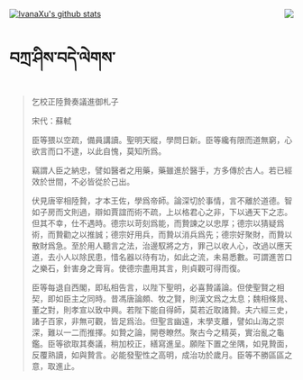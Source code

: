[![IvanaXu's github stats](https://github-readme-stats.vercel.app/api?username=IvanaXu&show_icons=true&theme=vue-dark)](https://github.com/anuraghazra/github-readme-stats)
<img align="right" src="https://github-readme-stats.vercel.app/api/top-langs/?username=IvanaXu&langs_count=3&theme=graywhite" />
# བཀྲ་ཤིས་བདེ་ལེགས་
> 乞校正陸贄奏議進御札子
> 
> 宋代：蘇軾 
> 
> 臣等猥以空疏，備員講讀。聖明天縱，學問日新。臣等纔有限而道無窮，心欲言而口不逮，以此自愧，莫知所爲。
> 
> 竊謂人臣之納忠，譬如醫者之用藥，藥雖進於醫手，方多傳於古人。若已經效於世間，不必皆從於己出。
> 
> 伏見唐宰相陸贄，才本王佐，學爲帝師。論深切於事情，言不離於道德。智如子房而文則過，辯如賈誼而術不疏，上以格君心之非，下以通天下之志。但其不幸，仕不遇時。德宗以苛刻爲能，而贄諫之以忠厚；德宗以猜疑爲術，而贄勸之以推誠；德宗好用兵，而贄以消兵爲先；德宗好聚財，而贄以散財爲急。至於用人聽言之法，治邊馭將之方，罪己以收人心，改過以應天道，去小人以除民患，惜名器以待有功，如此之流，未易悉數。可謂進苦口之樂石，針害身之膏肓。使德宗盡用其言，則貞觀可得而復。
> 
> 臣等每退自西閣，即私相告言，以陛下聖明，必喜贄議論。但使聖賢之相契，即如臣主之同時。昔馮唐論頗、牧之賢，則漢文爲之太息；魏相條晁、董之對，則孝宣以致中興。若陛下能自得師，莫若近取諸贄。夫六經三史，諸子百家，非無可觀，皆足爲治。但聖言幽遠，末學支離，譬如山海之崇深，難以一二而推擇。如贄之論，開卷瞭然。聚古今之精英，實治亂之龜鑑。臣等欲取其奏議，稍加校正，繕寫進呈。願陛下置之坐隅，如見贄面，反覆熟讀，如與贄言。必能發聖性之高明，成治功於歲月。臣等不勝區區之意，取進止。
>